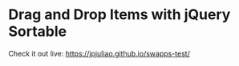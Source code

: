 # Drag and Drop Items with jQuery Sortable 

Check it out live: https://jpjuliao.github.io/swapps-test/
